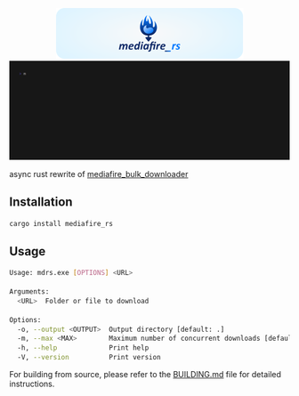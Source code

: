 <p align="center" >
  <img src="assets/logo.svg" alt="logo">
  <img src="assets/demo.gif" alt="mediafire_rs">
</p>

async rust rewrite of [mediafire_bulk_downloader](https://github.com/nickoehler/mediafire_bulk_downloader)

## Installation

```bash
cargo install mediafire_rs
```

## Usage

```bash
Usage: mdrs.exe [OPTIONS] <URL>

Arguments:
  <URL>  Folder or file to download

Options:
  -o, --output <OUTPUT>  Output directory [default: .]
  -m, --max <MAX>        Maximum number of concurrent downloads [default: 10]
  -h, --help             Print help
  -V, --version          Print version
```

For building from source, please refer to the [BUILDING.md](BUILDING.md) file for detailed instructions.
